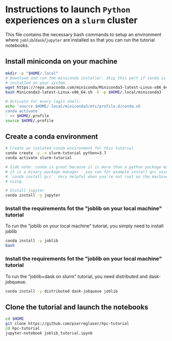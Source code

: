 # Instructions to launch `Python` experiences on a `slurm` cluster

This file contains the necessary bash commands to setup an environment where
`joblib`/`dask`/`jupyter` are installed so that you can run the tutorial
notebooks.

## Install miniconda on your machine

```bash
mkdir -p "$HOME/.local"
# Download and run the miniconda installer. Skip this part if conda is already
# installed on your system.
wget https://repo.anaconda.com/miniconda/Miniconda3-latest-Linux-x86_64.sh
bash Miniconda3-latest-Linux-x86_64.sh -b -p $HOME/.local/miniconda3

# Activate for every login shell:
echo 'source $HOME/.local/miniconda3/etc/profile.d/conda.sh
conda activate
' >> $HOME/.profile
source $HOME/.profile
```

## Create a conda environment

```bash
# Create an isolated conda environment for this tutorial
conda create -y -n slurm-tutorial python=3.7
conda activate slurm-tutorial

# Side note: conda is great because it is more than a python package manager:
# it is a binary package manager - you can for example install gcc using:
# `conda install gcc`. Very helpful when you're not root on the machine you're
# using.

# Install jupyter
conda install -y jupyter
```

### Install the requirements fot the "joblib on your local machine" tutorial

To run the "joblib on your local machine" tutorial, you simply need to install
joblib
```bash
conda install -y joblib
bash
```

### Install the requirements fot the "joblib on your local machine" tutorial
To run the "joblib+dask on slurm" tutorial, you need distributed and
dask-jobqueue.
```bash
conda install -y distributed dask-jobqueue joblib
```

## Clone the tutorial and launch the notebooks

```bash
cd $HOME
git clone https://github.com/pierreglaser/hpc-tutorial
cd hpc-tutorial
jupyter-notebook joblib_tutorial.ipynb
```
